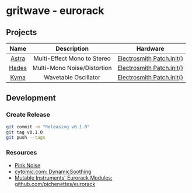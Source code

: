 # gritwave - eurorack

## Projects

|         Name         |         Description         |                                  Hardware                                  |
| :------------------: | :-------------------------: | :------------------------------------------------------------------------: |
| [Astra](./src/astra) | Multi-Effect Mono to Stereo | [Electrosmith Patch.init()](https://www.electro-smith.com/daisy/patchinit) |
| [Hades](./src/hades) | Multi-Mono Noise/Distortion | [Electrosmith Patch.init()](https://www.electro-smith.com/daisy/patchinit) |
|  [Kyma](./src/kyma)  |    Wavetable Oscillator     | [Electrosmith Patch.init()](https://www.electro-smith.com/daisy/patchinit) |

## Development

### Create Release

```sh
git commit -m "Releasing v0.1.0"
git tag v0.1.0
git push --tags
```

### Resources

- [Pink Noise](https://www.firstpr.com.au/dsp/pink-noise)
- [cytomic.com: DynamicSoothing](https://cytomic.com/files/dsp/DynamicSmoothing.pdf)
- [Mutable Instruments' Eurorack Modules: github.com/pichenettes/eurorack](https://github.com/pichenettes/eurorack)
